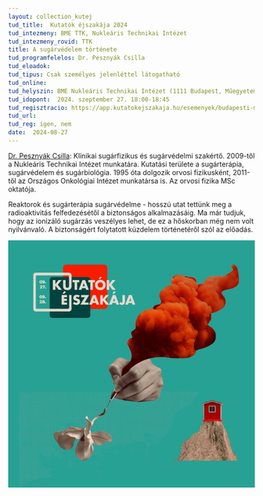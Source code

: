 ```yaml
---
layout: collection_kutej
tud_title:  Kutatók éjszakája 2024
tud_intezmeny: BME TTK, Nukleáris Technikai Intézet
tud_intezmeny_rovid: TTK
title: A sugárvédelem története
tud_programfelelos: Dr. Pesznyák Csilla
tud_eloadok: 
tud_tipus: Csak személyes jelenléttel látogatható
tud_online: 
tud_helyszin: BME Nukleáris Technikai Intézet (1111 Budapest, Műegyetem rkp. 3.), R épület 2. emelet 215. terem
tud_idopont:  2024. szeptember 27. 18:00-18:45
tud_regisztracio: https://app.kutatokejszakaja.hu/esemenyek/budapesti-muszaki-es-gazdasagtudomanyi-egyetem-bme/a-sugarvedelem-tortenete
tud_url: 
tud_reg: igen, nem
date:  2024-08-27
---
```


[Dr. Pesznyák Csilla](http://reak.bme.hu/munkatars/oktatok/pesznyak-csilla.html):
Klinikai sugárfizikus és sugárvédelmi szakértő. 2009-től a Nukleáris Technikai Intézet munkatára. Kutatási területe a sugárterápia, sugárvédelem és sugárbiológia. 1995 óta dolgozik orvosi fizikusként, 2011-től az Országos Onkológiai Intézet munkatársa is. Az orvosi fizika MSc oktatója. 

Reaktorok és sugárterápia sugárvédelme - hosszú utat tettünk meg a radioaktivitás felfedezésétől a biztonságos alkalmazásáig. Ma már tudjuk, hogy az ionizáló sugárzás veszélyes lehet, de ez a hőskorban még nem volt nyilvánvaló. A biztonságért folytatott küzdelem történetéről szól az előadás.


![A sugárvédelem története](../2024/images/coverphoto_2024.jpg)
